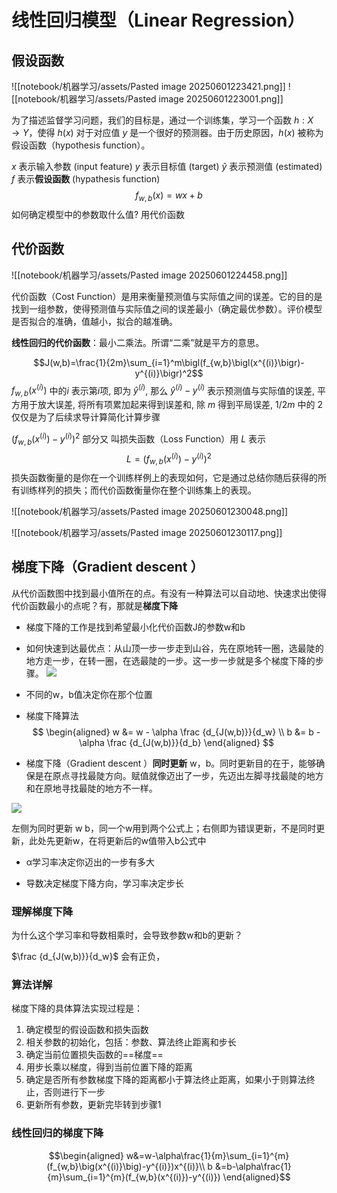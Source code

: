 
# 线性回归模型（Linear Regression）

## 假设函数
![[notebook/机器学习/assets/Pasted image 20250601223421.png]]
![[notebook/机器学习/assets/Pasted image 20250601223001.png]]

为了描述监督学习问题，我们的目标是，通过一个训练集，学习一个函数 $h : X \rightarrow Y$，使得 $h(x)$ 对于对应值 $y$ 是一个很好的预测器。由于历史原因，$h(x)$ 被称为假设函数（hypothesis function）。

 $x$ 表示输入参数 (input feature) 
 $y$ 表示目标值 (target)
 $\hat{y}$ 表示预测值 (estimated)
$f$ 表示**假设函数** (hypathesis function)
$$f_{w,b}(x)=wx+b$$
如何确定模型中的参数取什么值? 用代价函数

## 代价函数

![[notebook/机器学习/assets/Pasted image 20250601224458.png]]




代价函数（Cost Function）是用来衡量预测值与实际值之间的误差。它的目的是找到一组参数，使得预测值与实际值之间的误差最小（确定最优参数）。评价模型是否拟合的准确，值越小，拟合的越准确。

**线性回归的代价函数**：最小二乘法。所谓“二乘”就是平方的意思。

$$J(w,b)=\frac{1}{2m}\sum_{i=1}^m\bigl(f_{w,b}\bigl(x^{(i)}\bigr)-y^{(i)}\bigr)^2$$
$f_{w,b}(x^{(i)})$ 中的$i$ 表示第$i$项, 即为 $\hat{y}^{(i)}$, 那么 $\hat{y}^{(i)} - y^{(i)}$ 表示预测值与实际值的误差, 平方用于放大误差,  将所有项累加起来得到误差和, 除 $m$ 得到平局误差,  $1/2m$ 中的 2 仅仅是为了后续求导计算简化计算步骤

$\bigr(f_{w,b}\bigl(x^{(i)}\bigr)-y^{(i)}\bigr)^2$ 部分又 叫损失函数（Loss Function）用 $L$ 表示
$$L=(f_{w,b}\bigl(x^{(i)}\bigr)-y^{(i)}\bigr)^2$$
损失函数衡量的是你在一个训练样例上的表现如何，它是通过总结你随后获得的所有训练样列的损失；而代价函数衡量你在整个训练集上的表现。

![[notebook/机器学习/assets/Pasted image 20250601230048.png]]

![[notebook/机器学习/assets/Pasted image 20250601230117.png]]

## 梯度下降（Gradient descent ）

从代价函数图中找到最小值所在的点。有没有一种算法可以自动地、快速求出使得代价函数最小的点呢？有，那就是**梯度下降**

- 梯度下降的工作是找到希望最小化代价函数J的参数w和b

- 如何快速到达最优点：从山顶一步一步走到山谷，先在原地转一圈，选最陡的地方走一步，在转一圈，在选最陡的一步。这一步一步就是多个梯度下降的步骤。
![](assets/Snipaste_2023-06-12_19-02-10.png)

- 不同的w，b值决定你在那个位置

- 梯度下降算法
   $$
   \begin{aligned}
   w &= w - \alpha \frac {d_{J(w,b)}}{d_w} \\
   b &= b - \alpha \frac {d_{J(w,b)}}{d_b}
   \end{aligned}
   $$
- 梯度下降（Gradient descent ）**同时更新** w，b。同时更新目的在于，能够确保是在原点寻找最陡方向。赋值就像迈出了一步，先迈出左脚寻找最陡的地方和在原地寻找最陡的地方不一样。

![](assets/0监督学习.png)

左侧为同时更新 w b，同一个w用到两个公式上；右侧即为错误更新，不是同时更新，此处先更新w，在将更新后的w值带入b公式中

- α学习率决定你迈出的一步有多大

- 导数决定梯度下降方向，学习率决定步长

### 理解梯度下降

为什么这个学习率和导数相乘时，会导致参数w和b的更新？

$\frac {d_{J(w,b)}}{d_w}$ 会有正负，

### 算法详解

梯度下降的具体算法实现过程是：

1. 确定模型的假设函数和损失函数
2. 相关参数的初始化，包括：参数、算法终止距离和步长
3. 确定当前位置损失函数的==梯度==
4. 用步长乘以梯度，得到当前位置下降的距离
5. 确定是否所有参数梯度下降的距离都小于算法终止距离，如果小于则算法终止，否则进行下一步
6. 更新所有参数，更新完毕转到步骤1

### 线性回归的梯度下降
$$\begin{aligned}
w&=w-\alpha\frac{1}{m}\sum_{i=1}^{m}(f_{w,b}\big(x^{(i)}\big)-y^{(i)})x^{(i)}\\
b &=b-\alpha\frac{1}{m}\sum_{i=1}^{m}(f_{w,b}(x^{(i)})-y^{(i)})
\end{aligned}$$
